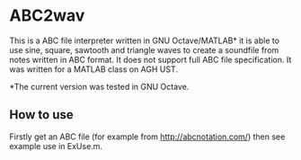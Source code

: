 ﻿ABC2wav
======

This is a ABC file interpreter written in GNU Octave/MATLAB* it is able to use sine, square, sawtooth and triangle waves to create a soundfile from notes written in ABC format.  It does not support full ABC file specification. It was written for a MATLAB class on AGH UST.

*The current version was tested in GNU Octave.

How to use
---------

Firstly get an ABC file (for example from http://abcnotation.com/) then see example use in ExUse.m.
